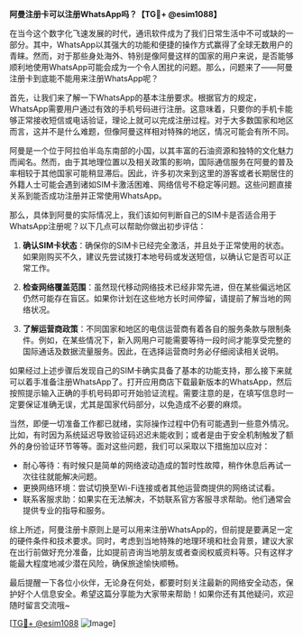 **阿曼注册卡可以注册WhatsApp吗？【TG💪+ @esim1088】**

在当今这个数字化飞速发展的时代，通讯软件成为了我们日常生活中不可或缺的一部分。其中，WhatsApp以其强大的功能和便捷的操作方式赢得了全球无数用户的青睐。然而，对于那些身处海外、特别是像阿曼这样的国家的用户来说，是否能够顺利地使用WhatsApp可能会成为一个令人困扰的问题。那么，问题来了——阿曼注册卡到底能不能用来注册WhatsApp呢？

首先，让我们来了解一下WhatsApp的基本注册要求。根据官方的规定，WhatsApp需要用户通过有效的手机号码进行注册。这意味着，只要你的手机卡能够正常接收短信或电话验证，理论上就可以完成注册过程。对于大多数国家和地区而言，这并不是什么难题，但像阿曼这样相对特殊的地区，情况可能会有所不同。

阿曼是一个位于阿拉伯半岛东南部的小国，以其丰富的石油资源和独特的文化魅力而闻名。然而，由于其地理位置以及相关政策的影响，国际通信服务在阿曼的普及率相较于其他国家可能稍显滞后。因此，许多初次来到这里的游客或者长期居住的外籍人士可能会遇到诸如SIM卡激活困难、网络信号不稳定等问题。这些问题直接关系到能否成功注册并正常使用WhatsApp。

那么，具体到阿曼的实际情况上，我们该如何判断自己的SIM卡是否适合用于WhatsApp注册呢？以下几点可以帮助你做出初步评估：

1. **确认SIM卡状态**：确保你的SIM卡已经完全激活，并且处于正常使用的状态。如果刚购买不久，建议先尝试拨打本地号码或发送短信，以确认它是否可以正常工作。
   
2. **检查网络覆盖范围**：虽然现代移动网络技术已经非常先进，但在某些偏远地区仍然可能存在盲区。如果你计划在这些地方长时间停留，请提前了解当地的网络状况。
   
3. **了解运营商政策**：不同国家和地区的电信运营商有着各自的服务条款与限制条件。例如，在某些情况下，新入网用户可能需要等待一段时间才能享受完整的国际通话及数据流量服务。因此，在选择运营商时务必仔细阅读相关说明。

如果经过上述步骤后发现自己的SIM卡确实具备了基本的功能支持，那么接下来就可以着手准备注册WhatsApp了。打开应用商店下载最新版本的WhatsApp，然后按照提示输入正确的手机号码即可开始验证流程。需要注意的是，在填写信息时一定要保证准确无误，尤其是国家代码部分，以免造成不必要的麻烦。

当然，即便一切准备工作都已就绪，实际操作过程中仍有可能遇到一些意外情况。比如，有时因为系统延迟导致验证码迟迟未能收到；或者是由于安全机制触发了额外的身份验证环节等等。面对这些问题，我们可以采取以下措施加以应对：

- 耐心等待：有时候只是简单的网络波动造成的暂时性故障，稍作休息后再试一次往往就能解决问题。
- 更换网络环境：尝试切换至Wi-Fi连接或者其他运营商提供的网络试试看。
- 联系客服求助：如果实在无法解决，不妨联系官方客服寻求帮助。他们通常会提供专业的指导和服务。

综上所述，阿曼注册卡原则上是可以用来注册WhatsApp的，但前提是要满足一定的硬件条件和技术要求。同时，考虑到当地特殊的地理环境和社会背景，建议大家在出行前做好充分准备，比如提前咨询当地朋友或者查阅权威资料等。只有这样才能最大程度地减少潜在风险，确保旅途愉快顺畅。

最后提醒一下各位小伙伴，无论身在何处，都要时刻关注最新的网络安全动态，保护好个人信息安全。希望这篇分享能为大家带来帮助！如果你还有其他疑问，欢迎随时留言交流哦~

[[TG💪+ @esim1088](https://t.me/s/esim1088) ![Image](https://i.postimg.cc/4NQfJmqS/Snipaste-2025-05-13-00-14-12.png)]